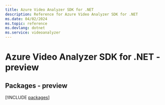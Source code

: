```yaml
---
title: Azure Video Analyzer SDK for .NET
description: Reference for Azure Video Analyzer SDK for .NET
ms.date: 04/02/2024
ms.topic: reference
ms.devlang: dotnet
ms.service: videoanalyzer
---
```

# Azure Video Analyzer SDK for .NET - preview
## Packages - preview
[!INCLUDE [packages](video-analyzer-index.md)]